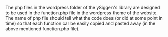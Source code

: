 The php files in the wordpress folder of the ySiggen's library are designed to be used in the function.php file in the wordpress theme of the website.
The name of php file should tell what the code does (or did at some point in time) so that each function car be easily copied and pasted away (in the above mentioned function.php file).
